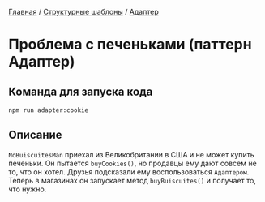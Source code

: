 [Главная](../../..) / [Структурные шаблоны](../..) / [Адаптер](..)

# Проблема с печеньками (паттерн Адаптер)

## Команда для запуска кода

```
npm run adapter:cookie
```

## Описание

`NoBuiscuitesMan` приехал из Великобритании в США и не может купить печеньки. Он пытается `buyCookies()`, но продавцы ему дают совсем не то, что он хотел. Друзья подсказали ему воспользоваться `Адаптером`. Теперь в магазинах он запускает метод `buyBuiscuites()` и получает то, что нужно. 